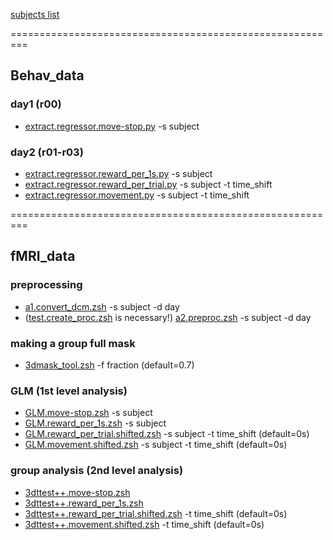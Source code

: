 [subjects list](https://docs.google.com/spreadsheets/d/1Nff2Vwh-_WPb08mhUoVqQHp2leh20ZHAsM6I09ljvBU/edit?usp=sharing)

=========================================================

## Behav_data

### day1 (r00)
- [extract.regressor.move-stop.py](https://github.com/psb629/labs/blob/master/GP/scripts/extract.regressor.move-stop.py) -s subject

### day2 (r01-r03)
- [extract.regressor.reward_per_1s.py](https://github.com/psb629/labs/blob/master/GP/scripts/extract.regressor.reward_per_1s.py) -s subject
- [extract.regressor.reward_per_trial.py](https://github.com/psb629/labs/blob/master/GP/scripts/extract.regressor.reward_per_trial.py) -s subject -t time_shift
- [extract.regressor.movement.py](https://github.com/psb629/labs/blob/master/GP/scripts/extract.regressor.movement.py) -s subject -t time_shift

=========================================================

## fMRI_data

### preprocessing
- [a1.convert_dcm.zsh](https://github.com/psb629/labs/blob/master/GP/scripts/a1.convert_dcm.zsh) -s subject -d day
- ([test.create_proc.zsh](https://github.com/psb629/labs/blob/master/GP/scripts/test.create_proc.zsh) is necessary!) [a2.preproc.zsh](https://github.com/psb629/labs/blob/master/GP/scripts/a2.preproc.zsh) -s subject -d day

### making a group full mask
- [3dmask_tool.zsh](https://github.com/psb629/labs/blob/master/GP/scripts/3dmask_tool.zsh) -f fraction (default=0.7)

### GLM (1st level analysis)
- [GLM.move-stop.zsh](https://github.com/psb629/labs/blob/master/GP/scripts/GLM.move-stop.zsh) -s subject
- [GLM.reward_per_1s.zsh](https://github.com/psb629/labs/blob/master/GP/scripts/GLM.reward_per_1s.zsh) -s subject
- [GLM.reward_per_trial.shifted.zsh](https://github.com/psb629/labs/blob/master/GP/scripts/GLM.reward_per_trial.shifted.zsh) -s subject -t time_shift (default=0s)
- [GLM.movement.shifted.zsh](https://github.com/psb629/labs/blob/master/GP/scripts/GLM.movement.shifted.zsh) -s subject -t time_shift (default=0s)

### group analysis (2nd level analysis)
- [3dttest++.move-stop.zsh](https://github.com/psb629/labs/blob/master/GP/scripts/3dttest++.move-stop.zsh)
- [3dttest++.reward_per_1s.zsh](https://github.com/psb629/labs/blob/master/GP/scripts/3dttest++.reward_per_1s.zsh)
- [3dttest++.reward_per_trial.shifted.zsh](https://github.com/psb629/labs/blob/master/GP/scripts/3dttest++.reward_per_trial.shifted.zsh) -t time_shift (default=0s)
- [3dttest++.movement.shifted.zsh](https://github.com/psb629/labs/blob/master/GP/scripts/3dttest++.movement.shifted.zsh) -t time_shift (default=0s)
